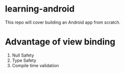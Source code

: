 # learning-android
This repo will cover building an Android app from scratch.

# Advantage of view binding
1. Null Safety
2. Type Safety
3. Compile time validation
